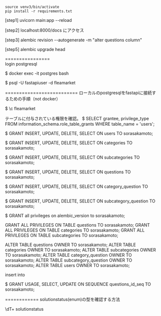 ```
source venv3/bin/activate
pip install -r requirements.txt
```

[step1]
uvicorn main:app --reload

[step2]
localhost:8000/docs
にアクセス

[step3]
alembic revision --autogenerate -m "alter questions column"


[step5]
alembic upgrade head

================<br>
login postgresql

$ docker exec -it postgres bash

$ psql -U fastapiuser -d fleamarket

==========================
ローカルのpostgresqlをfastapiに接続するための手順（not docker）


$ \c fleamarket

テーブルに付与されている権限を確認。
$ SELECT grantee, privilege_type 
FROM information_schema.role_table_grants 
WHERE table_name = 'users';

$ GRANT INSERT, UPDATE, DELETE, SELECT ON users TO sorasakamoto;

$ GRANT INSERT, UPDATE, DELETE, SELECT ON categories TO sorasakamoto;

$ GRANT INSERT, UPDATE, DELETE, SELECT ON subcategories TO sorasakamoto;

$ GRANT INSERT, UPDATE, DELETE, SELECT ON questions TO sorasakamoto;

$ GRANT INSERT, UPDATE, DELETE, SELECT ON category_question TO sorasakamoto;

$ GRANT INSERT, UPDATE, DELETE, SELECT ON subcategory_question TO sorasakamoto;

$ GRANT all privileges on alembic_version to sorasakamoto;

GRANT ALL PRIVILEGES ON TABLE questions TO sorasakamoto;
GRANT ALL PRIVILEGES ON TABLE categories TO sorasakamoto;
GRANT ALL PRIVILEGES ON TABLE subcategories TO sorasakamoto;

ALTER TABLE questions OWNER TO sorasakamoto;
ALTER TABLE categories OWNER TO sorasakamoto;
ALTER TABLE subcategories OWNER TO sorasakamoto;
ALTER TABLE category_question OWNER TO sorasakamoto;
ALTER TABLE subcategory_question OWNER TO sorasakamoto;
ALTER TABLE users OWNER TO sorasakamoto;

insert into 


$ GRANT USAGE, SELECT, UPDATE ON SEQUENCE questions_id_seq TO sorasakamoto;


============
solutionstatus(enum)の型を確認する方法

 \dT+ solutionstatus